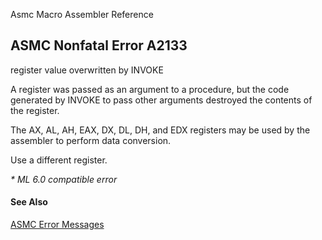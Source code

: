 Asmc Macro Assembler Reference

## ASMC Nonfatal Error A2133

register value overwritten by INVOKE

A register was passed as an argument to a procedure, but the code generated by INVOKE to pass other arguments destroyed the contents of the register.

The AX, AL, AH, EAX, DX, DL, DH, and EDX registers may be used by the assembler to perform data conversion.

Use a different register.

_* ML 6.0 compatible error_

#### See Also

[ASMC Error Messages](readme.md)